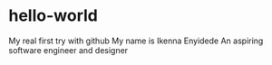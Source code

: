 # hello-world
My real first try with github
My name is Ikenna Enyidede
An aspiring software engineer and designer
